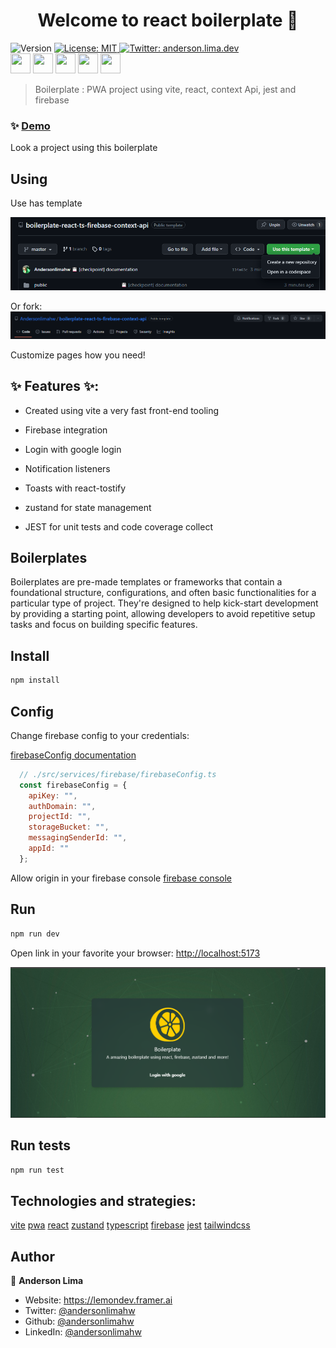 <h1 align="center">Welcome to react boilerplate 👋</h1>
<p>
  <img alt="Version" src="https://img.shields.io/badge/version-1.0.0-blue.svg?cacheSeconds=2592000" />

  <a href="#" target="_blank">
    <img alt="License: MIT" src="https://img.shields.io/badge/License-MIT-yellow.svg" />
  </a>

  <a href="https://twitter.com/anderson.lima.dev" target="_blank">
    <img alt="Twitter: anderson.lima.dev" src="https://img.shields.io/twitter/follow/andersonlimahw.svg?style=social" />
  </a>

  <br />
  <img
   height="32"
   width="32"
   src="https://cdn.jsdelivr.net/npm/simple-icons@v9/icons/vite.svg"
 />
 <img
   height="32"
   width="32"
   src="https://cdn.jsdelivr.net/npm/simple-icons@v9/icons/react.svg"
 />
 <img
   height="32"
   width="32"
   src="https://cdn.jsdelivr.net/npm/simple-icons@v9/icons/typescript.svg"
 />
 <img
   height="32"
   width="32"
   src="https://cdn.jsdelivr.net/npm/simple-icons@v9/icons/firebase.svg"
 />
 <img
   height="32"
   width="32"
   src="https://cdn.jsdelivr.net/npm/simple-icons@v9/icons/jest.svg"
 />
 
 


> Boilerplate : PWA project using vite, react, context Api, jest and firebase


### ✨ [Demo](https://lemon-todo-list.vercel.app/)

Look a project using this boilerplate

## Using

Use has template

![using-template](./public/demo/using-template.png)


Or fork:
![using-template](./public/demo/using-fork.png)


Customize pages how you need!

## ✨ Features ✨:

* Created using vite a very fast front-end tooling
  
* Firebase integration

* Login with google login

* Notification listeners

* Toasts with  react-tostify

* zustand for state management

* JEST for unit tests and code coverage collect


## Boilerplates
Boilerplates are pre-made templates or frameworks that contain a foundational structure, configurations, and often basic functionalities for a particular type of project. They're designed to help kick-start development by providing a starting point, allowing developers to avoid repetitive setup tasks and focus on building specific features.

## Install

```sh
npm install
```

## Config
Change firebase config to your credentials: 

[firebaseConfig documentation](https://firebase.google.com/docs/reference/js/database.md#database_package)

```javascript
  // ./src/services/firebase/firebaseConfig.ts
  const firebaseConfig = {
    apiKey: "",
    authDomain: "",
    projectId: "",
    storageBucket: "",
    messagingSenderId: "",
    appId: ""
  };

```

Allow origin in your firebase console
[firebase console](https://firebase.google.com/docs/hosting/custom-domain?hl=pt)


## Run

```sh
npm run dev

```

Open link in your favorite your browser:
[http://localhost:5173](http://localhost:5173/)

![](./public/demo/demo-home.png)

## Run tests

```sh
npm run test
```

## Technologies and strategies:
[vite](https://vitejs.dev/)
[pwa](https://developer.mozilla.org/en-US/docs/Web/Progressive_web_apps)
[react](https://react.dev/learn)
[zustand](https://github.com/pmndrs/zustand)
[typescript](https://www.typescriptlang.org/docs/)
[firebase](https://firebase.google.com/docs)
[jest](https://jestjs.io/docs/getting-started)
[tailwindcss](https://tailwindcss.com/docs/animation)


## Author

👤 **Anderson Lima**

- Website: https://lemondev.framer.ai
- Twitter: [@andersonlimahw](https://twitter.com/andersonlimahw)
- Github: [@andersonlimahw](https://github.com/andersonlimahw)
- LinkedIn: [@andersonlimahw](https://linkedin.com/in/andersonlimahw)
